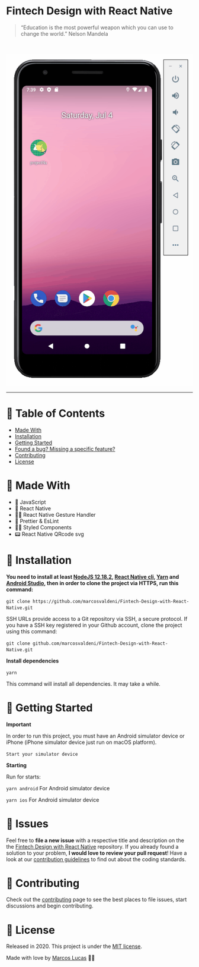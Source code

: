 
# Fintech Design with React Native

> “Education is the most powerful weapon which you can use to change the world.” Nelson Mandela

<br />
<p align="center"><img src=".github/home.gif?raw=true"/></p>

---

# :pushpin: Table of Contents
* [Made With](#rocket-made-with)
* [Installation](#construction_worker-installation)
* [Getting Started](#runner-getting-started)
* [Found a bug? Missing a specific feature?](#bug-issues)
* [Contributing](#tada-contributing)
* [License](#closed_book-license)

# :rocket: Made With

* 👑 JavaScript 
* 💫 React Native 
* 🤳🏻 React Native Gesture Handler 
* 💄 Prettier & EsLint
* 💅🏻 Styled Components
* 📟 React Native QRcode svg

# :construction_worker: Installation

**You need to install at least [NodeJS 12.18.2](https://nodejs.org/), [React Native cli](https://www.npmjs.com/package/react-native-cli), [Yarn](https://classic.yarnpkg.com/en/docs/install/) and [Android Studio](https://developer.android.com/studio/), then in order to clone the project via HTTPS, run this command:**

```git clone https://github.com/marcosvaldeni/Fintech-Design-with-React-Native.git```

SSH URLs provide access to a Git repository via SSH, a secure protocol. If you have a SSH key registered in your Github account, clone the project using this command:

```git clone github.com/marcosvaldeni/Fintech-Design-with-React-Native.git```

**Install dependencies**

`yarn`

This command will install all dependencies. It may take a while.

# :runner: Getting Started

**Important**

In order to run this project, you must have an Android simulator device or iPhone (iPhone simulator device just run on macOS platform).

`Start your simulator device`

**Starting**

Run for starts:

`yarn android`
For Android simulator device

`yarn ios`
For Android simulator device

# :bug: Issues

Feel free to **file a new issue** with a respective title and description on the the [Fintech Design with React Native](https://github.com/marcosvaldeni/Fintech-Design-with-React-Native/issues) repository. If you already found a solution to your problem, **I would love to review your pull request**! Have a look at our [contribution guidelines](https://github.com/marcosvaldeni/Fintech-Design-with-React-Native/blob/master/CONTRIBUTING.md) to find out about the coding standards.

# :tada: Contributing

Check out the [contributing](https://github.com/marcosvaldeni/Fintech-Design-with-React-Native/blob/master/CONTRIBUTING.md) page to see the best places to file issues, start discussions and begin contributing.

# :closed_book: License

Released in 2020.
This project is under the [MIT license](https://github.com/marcosvaldeni/Fintech-Design-with-React-Native/blob/master/LICENSE).

Made with love by [Marcos Lucas](https://github.com/marcosvaldeni) 💚🚀
